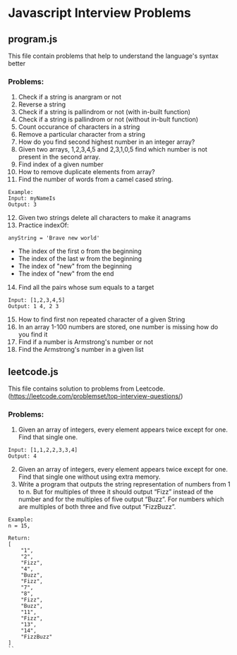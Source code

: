 # Javascript Interview Problems

## program.js
This file contain problems that help to understand the language's syntax better

### Problems:
1. Check if a string is anargram or not
2. Reverse a string
3. Check if a string is pallindrom or not (with in-built function)
4. Check if a string is pallindrom or not (without in-bult function)
5. Count occurance of characters in a string
6. Remove a particular character from a string
7. How do you find second highest number in an integer array?
8. Given two arrays, 1,2,3,4,5 and 2,3,1,0,5 find which number is not present in the second array.
9. Find index of a given number
10. How to remove duplicate elements from array?
11. Find the number of words from a camel cased string.
```
Example:
Input: myNameIs
Output: 3
```
12. Given two strings delete all characters to make it anagrams
13. Practice indexOf:
```
anyString = 'Brave new world'

```
* The index of the first o from the beginning
* The index of the last w from the beginning
* The index of "new" from the beginning
* The index of "new" from the end

14. Find all the pairs whose sum equals to a target
```
Input: [1,2,3,4,5]
Output: 1 4, 2 3
```
15. How to find first non repeated character of a given String
16. In an array 1-100 numbers are stored, one number is missing how do you find it
17. Find if a number is Armstrong's number or not
18. Find the Armstrong's number in a given list


## leetcode.js

This file contains solution to problems from Leetcode. (https://leetcode.com/problemset/top-interview-questions/)

### Problems:
1. Given an array of integers, every element appears twice except for one. Find that single one.
```
Input: [1,1,2,2,3,3,4]
Output: 4
```
2. Given an array of integers, every element appears twice except for one. Find that single one without using extra memory.
3. Write a program that outputs the string representation of numbers from 1 to n.
But for multiples of three it should output “Fizz” instead of the number and for the multiples of five output “Buzz”. For numbers which are multiples of both three and five output “FizzBuzz”.

```
Example:
n = 15,

Return:
[
    "1",
    "2",
    "Fizz",
    "4",
    "Buzz",
    "Fizz",
    "7",
    "8",
    "Fizz",
    "Buzz",
    "11",
    "Fizz",
    "13",
    "14",
    "FizzBuzz"
]
``
